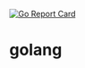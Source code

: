 [![Go Report Card](https://goreportcard.com/badge/github.com/ivannpaz/golang)](https://goreportcard.com/report/github.com/ivannpaz/golang)

# golang
